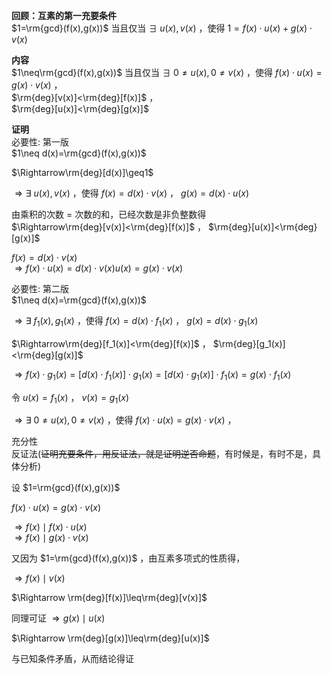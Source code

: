 **回顾：互素的第一充要条件**    
 $1=\rm{gcd}(f(x),g(x))$ 当且仅当 $\exists\ u(x),v(x)$ ，使得 $1=f(x)\cdot u(x)+g(x)\cdot v(x)$     
    
**内容**    
 $1\neq\rm{gcd}(f(x),g(x))$ 当且仅当 $\exists\ 0\neq u(x),0\neq v(x)$ ，使得 $f(x)\cdot u(x)=g(x)\cdot v(x)$ ，    
 $\rm{deg}[v(x)]<\rm{deg}[f(x)]$ ，    
 $\rm{deg}[u(x)]<\rm{deg}[g(x)]$     
    
**证明**    
必要性: 第一版    
 $1\neq d(x)=\rm{gcd}(f(x),g(x))$     
    
 $\Rightarrow\rm{deg}[d(x)]\geq1$     
    
 $\Rightarrow\exists\ u(x),v(x)$ ，使得 $f(x)=d(x)\cdot v(x)$ ， $g(x)=d(x)\cdot u(x)$     
    
由乘积的次数 $=$ 次数的和，已经次数是非负整数得    
 $\Rightarrow\rm{deg}[v(x)]<\rm{deg}[f(x)]$ ， $\rm{deg}[u(x)]<\rm{deg}[g(x)]$     
    
 $f(x)=d(x)\cdot v(x)$     
 $\Rightarrow f(x)\cdot u(x)=d(x)\cdot v(x)u(x)=g(x)\cdot v(x)$     
    
必要性: 第二版    
 $1\neq d(x)=\rm{gcd}(f(x),g(x))$     
    
 $\Rightarrow\exists\ f_1(x),g_1(x)$ ，使得 $f(x)=d(x)\cdot f_1(x)$ ， $g(x)=d(x)\cdot g_1(x)$     
    
 $\Rightarrow\rm{deg}[f_1(x)]<\rm{deg}[f(x)]$ ， $\rm{deg}[g_1(x)]<\rm{deg}[g(x)]$     
    
 $\Rightarrow f(x)\cdot g_1(x)=[d(x)\cdot f_1(x)]\cdot g_1(x)=[d(x)\cdot g_1(x)]\cdot f_1(x)=g(x)\cdot f_1(x)$     
    
令 $u(x)=f_1(x)$ ， $v(x)=g_1(x)$     
    
 $\Rightarrow\exists\ 0\neq u(x),0\neq v(x)$ ，使得 $f(x)\cdot u(x)=g(x)\cdot v(x)$ ，    
    
充分性    
反证法(~~证明充要条件，用反证法，就是证明逆否命题~~，有时候是，有时不是，具体分析)    
    
设 $1=\rm{gcd}(f(x),g(x))$     
    
 $f(x)\cdot u(x)=g(x)\cdot v(x)$     
    
 $\Rightarrow f(x)\mid f(x)\cdot u(x)$     
 $\Rightarrow f(x)\mid g(x)\cdot v(x)$     
    
又因为 $1=\rm{gcd}(f(x),g(x))$ ，由互素多项式的性质得，    
    
 $\Rightarrow f(x)\mid v(x)$     
    
 $\Rightarrow \rm{deg}[f(x)]\leq\rm{deg}[v(x)]$     
    
同理可证 $\Rightarrow g(x)\mid u(x)$     
    
 $\Rightarrow \rm{deg}[g(x)]\leq\rm{deg}[u(x)]$     
    
与已知条件矛盾，从而结论得证    
